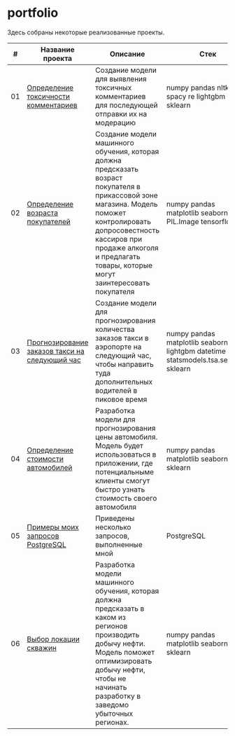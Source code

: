 # portfolio
Здесь собраны некоторые реализованные проекты.

| # | Название проекта | Описание | Стек |
|------|-----------------|---------------|-----------|
| 01 | [Определение токсичности комментариев](https://github.com/shudarmih/portfolio/tree/main/01nidentifying%20toxic%20comments) | Создание модели для выявления токсичных комментариев для последующей отправки их на модерацию | numpy pandas nltk spacy re lightgbm sklearn |
| 02 | [Определение возраста покупателей](https://github.com/shudarmih/portfolio/tree/main/02%20determining%20the%20buyer's%20age%20from%20a%20photo) | Создание модели машинного обучения, которая должна предсказать возраст покупателя в прикассовой зоне магазина. Модель поможет контролировать допросовестность кассиров при продаже алкоголя и предлагать товары, которые могут заинтересовать покупателя | numpy pandas matplotlib seaborn PIL.Image tensorflow |  
| 03 | [Прогнозирование заказов такси на следующий час](https://github.com/shudarmih/portfolio/tree/main/03%20taxi%20order%20forecast) | Создание модели для прогнозирования количества заказов такси в аэропорте на следующий час, чтобы направить туда дополнительных водителей в пиковое время | numpy pandas matplotlib seaborn lightgbm datetime statsmodels.tsa.seasonal sklearn |
| 04 | [Определение стоимости автомобилей](https://github.com/shudarmih/portfolio/tree/main/04%20determining%20the%20cost%20of%20cars) | Разработка модели для прогнозирования цены автомобиля. Модель будет использоваться в приложении, где потенциальныме клиенты смогут быстро узнать стоимость своего автомобиля | numpy pandas matplotlib seaborn phik sklearn |
| 05 | [Примеры моих запросов PostgreSQL](https://github.com/shudarmih/portfolio/tree/main/05%20PostgreSQL) | Приведены несколько запросов, выполненные мной | PostgreSQL |
| 06 | [Выбор локации скважин](https://github.com/shudarmih/portfolio/tree/main/06%20choosing%20a%20location%20for%20a%20well) | Разработка модели машинного обучения, которая должна предсказать в каком из регионов производить добычу нефти. Модель поможет оптимизировать добычу нефти, чтобы не начинать разработку в заведомо убыточных регионах.  | numpy pandas matplotlib seaborn phik sklearn |

